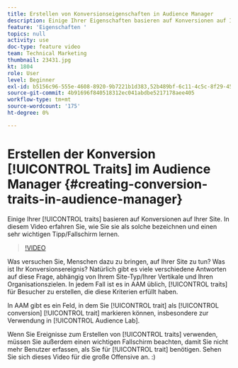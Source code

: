 ```yaml
---
title: Erstellen von Konversionseigenschaften in Audience Manager
description: Einige Ihrer Eigenschaften basieren auf Konversionen auf Ihrer Site. In diesem Video erfahren Sie, wie Sie sie als solche bezeichnen und einen sehr wichtigen Tipp/Fallschirm lernen.
feature: 'Eigenschaften '
topics: null
activity: use
doc-type: feature video
team: Technical Marketing
thumbnail: 23431.jpg
kt: 1804
role: User
level: Beginner
exl-id: b5156c96-555e-4608-8920-9b7221b1d383,52b489bf-6c11-4c5c-8f29-4513a167f7b8
source-git-commit: 4b91696f840518312ec041abdbe5217178aee405
workflow-type: tm+mt
source-wordcount: '175'
ht-degree: 0%

---
```


# Erstellen der Konversion [!UICONTROL Traits] im Audience Manager {#creating-conversion-traits-in-audience-manager}

Einige Ihrer [!UICONTROL traits] basieren auf Konversionen auf Ihrer Site. In diesem Video erfahren Sie, wie Sie sie als solche bezeichnen und einen sehr wichtigen Tipp/Fallschirm lernen.

>[!VIDEO](https://video.tv.adobe.com/v/23431/?quality=12)

Was versuchen Sie, Menschen dazu zu bringen, auf Ihrer Site zu tun? Was ist Ihr Konversionsereignis? Natürlich gibt es viele verschiedene Antworten auf diese Frage, abhängig von Ihrem Site-Typ/Ihrer Vertikale und Ihren Organisationszielen. In jedem Fall ist es in AAM üblich, [!UICONTROL traits] für Besucher zu erstellen, die diese Kriterien erfüllt haben.

In AAM gibt es ein Feld, in dem Sie [!UICONTROL trait] als [!UICONTROL conversion] [!UICONTROL trait] markieren können, insbesondere zur Verwendung in [!UICONTROL Audience Lab].

Wenn Sie Ereignisse zum Erstellen von [!UICONTROL traits] verwenden, müssen Sie außerdem einen wichtigen Fallschirm beachten, damit Sie nicht mehr Benutzer erfassen, als Sie für [!UICONTROL trait] benötigen. Sehen Sie sich dieses Video für die große Offensive an. :)

